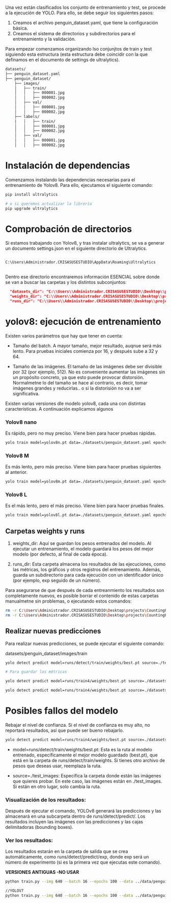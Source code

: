 Una vez están clasificados los conjunto de entrenamiento y test, se procede a la ejecución de YOLO. Para ello, se debe seguir los siguientes pasos:

1. Creamos el archivo penguin_dataset.yaml, que tiene la configuración básica.
2. Creamos el sistema de directorios y subdirectorios para el entrenamiento y la validación.


Para empezar comenzamos organizando lso conjunjtos de train y test siguiendo esta estructura (esta estructura debe coincidir con la que definamos en el documento de settings de ultralytics).

```bash
datasets/
├── penguin_dataset.yaml
├── penguin_dataset/
    ├── images/
    │   ├── train/
    │   │   ├── 000001.jpg
    │   │   ├── 000002.jpg
    │   ├── val/
    │   │   ├── 000001.jpg
    │   │   ├── 000002.jpg
    ├── labels/
    |   │   ├── train/
    │   │   ├── 000001.jpg
    │   │   ├── 000002.jpg
    │   ├── val/
    │   │   ├── 000001.jpg
    │   │   ├── 000002.jpg
```

# Instalación de dependencias

Comenzamos instalando las dependencias necesarias para el entrenamiento de Yolov8. Para ello, ejecutamos el siguiente comando:

```bash
pip install ultralytics

# o si queremos actualizar la librería
pip upgrade ultralytics
```


# Comprobación de directorios

Si estamos trabajando con Yolov8, y tras instalar ultralytics, se va a generar un documento settings.json en el siguiente directorio de Ultralytics.

```bash

C:\Users\Administrador.CRISASUSESTUDIO\AppData\Roaming\Ultralytics
    
```

Dentro ese directorio encontraremos información ESENCIAL sobre donde se van a buscar las carpetas y los distintos subconjuntos:

```json
  "datasets_dir": "C:\\Users\\Administrador.CRISASUSESTUDIO\\Desktop\\projects\\CountingPenguins\\datasets",
  "weights_dir": "C:\\Users\\Administrador.CRISASUSESTUDIO\\Desktop\\projects\\CountingPenguins\\weights",
  "runs_dir": "C:\\Users\\Administrador.CRISASUSESTUDIO\\Desktop\\projects\\CountingPenguins\\runs",
```




# yolov8: ejecución de entrenamiento

Existen varios parámetros que hay que tener en cuenta:

- Tamaño del batch. A mayor tamaño, mejor resultado, auqnue será más lento. Para pruebas iniciales comienza por 16, y después sube a 32 y 64.
  
- Tamaño de las imágenes. El tamaño de las imágenes debe ser divisible por 32 (por ejemplo, 512). No es conveniente aumentar las imágenes sin un propósito concreto, ya que esto puede provocar distorsión. Normalmetne lo del tamaño se hace al contrario, es decir, tomar imágenes grandes y reducirlas.. o si la distorisión no va a ser significativa.



Existen varias versiones dle modelo yolov8, cada una con distintas características.  A continuación explicamos algunos

### Yolov8 nano

Es rápido, pero no muy preciso. Viene bien para hacer pruebas rápidas.

```bash
yolo train model=yolov8n.pt data=./datasets/penguin_dataset.yaml epochs=100 imgsz=512 batch=16 device=cpu
```

### Yolov8 M

Es más lento, pero más preciso. Viene bien para hacer pruebas siguientes al anterior.

```bash
yolo train model=yolov8m.pt data=./datasets/penguin_dataset.yaml epochs=100 imgsz=512 batch=32 device=cpu

```

### Yolov8 L

Es el más lento, pero el más preciso. Viene bien para hacer pruebas finales.

```bash
yolo train model=yolov8l.pt data=./datasets/penguin_dataset.yaml epochs=100 imgsz=512 batch=64 device=cpu
```



## Carpetas weights y runs

1. weights_dir: Aquí se guardan los pesos entrenados del modelo. Al ejecutar un entrenamiento, el modelo guardará los pesos del mejor modelo (por defecto, al final de cada época).

2. runs_dir: Esta carpeta almacena los resultados de las ejecuciones, como las métricas, los gráficos y otros registros del entrenamiento. Además, guarda un subdirectorio para cada ejecución con un identificador único (por ejemplo, exp seguido de un número).

Para asegurarse de que después de cada entreanmiento los resultados son completamente nuevos, es posible borrar el contenido de estas carpetas manualmetne sin problemas, o ejecutando estos comandos:

```bash
rm -r C:\Users\Administrador.CRISASUSESTUDIO\Desktop\projects\CountingPenguins\weights\*
rm -r C:\Users\Administrador.CRISASUSESTUDIO\Desktop\projects\CountingPenguins\runs\*
```

## Realizar nuevas predicciones

Para realizar nuevas predicciones, se puede ejecutar el siguiente comando:

datasets/penguin_dataset/images/train

```bash
yolo detect predict model=runs/detect/train/weights/best.pt source=./test_images

# Para guardar las métricas

yolo detect predict model=runs/train4/weights/best.pt source=./datasets/test save_txt=True

yolo detect predict model=runs/train4/weights/best.pt source=./datasets/penguin_dataset/images/val save_txt=True

```

# Posibles fallos del modelo

Rebajar el nivel de confianza. Si el nivel de confianza es muy alto, no reportará resultados, así que puede ser bueno rebajarlo.
  
```bash
yolo detect predict model=runs/train4/weights/best.pt source=./datasets/test conf=0.01 iou=0.3 save=True save_txt=True

```




- model=runs/detect/train/weights/best.pt: Esta es la ruta al modelo entrenado, específicamente el mejor modelo guardado (best.pt), que está en la carpeta de runs/detect/train/weights. Si tienes otro archivo de pesos que deseas usar, reemplaza la ruta.

- source=./test_images: Especifica la carpeta donde están las imágenes que quieres probar. En este caso, las imágenes están en ./test_images. Si están en otro lugar, solo cambia la ruta.

### Visualización de los resultados: 
Después de ejecutar el comando, YOLOv8 generará las predicciones y las almacenará en una subcarpeta dentro de runs/detect/predict/. Los resultados incluyen las imágenes con las predicciones y las cajas delimitadoras (bounding boxes).

### Ver los resultados: 
Los resultados estarán en la carpeta de salida que se crea automáticamente, como runs/detect/predict/exp, donde exp será un número de experimento (si es la primera vez que ejecutas este comando).




**VERSIONES ANTIGUAS -NO USAR**
````bash
python train.py --img 640 --batch 16 --epochs 100 --data ../data/penguin_dataset.yaml --weights yolov5s.pt --name penguin_detection

//YOLOV7
python train.py --img 640 --batch 16 --epochs 100 --data ../data/penguin_dataset.yaml --cfg cfg/training/yolov7.yaml --weights 'yolov7.pt' --device cpu

````